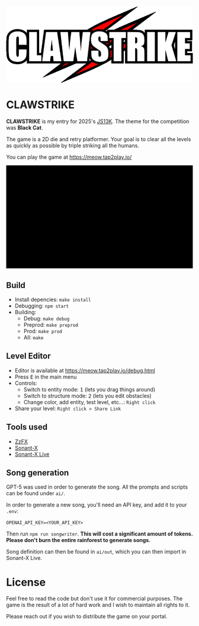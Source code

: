 <p align="center">
<img src="/assets/logo.png">
</p>

# CLAWSTRIKE

**CLAWSTRIKE** is my entry for 2025's [JS13K](https://js13kgames.com/).
The theme for the competition was **Black Cat**.

The game is a 2D die and retry platformer. Your goal is to clear all the levels as quickly as possible by triple striking all the humans.

You can play the game at https://meow.tap2play.io/

<p align="center">
<img src="/assets/intro.gif">
</p>

## Build

- Install depencies: `make install`
- Debugging: `npm start`
- Building:
    - Debug: `make debug`
    - Preprod: `make preprod`
    - Prod: `make prod`
    - All: `make`

## Level Editor

- Editor is available at https://meow.tap2play.io/debug.html
- Press <kbd>E</kbd> in the main menu
- Controls:
    - Switch to entity mode: <kbd>1</kbd> (lets you drag things around)
    - Switch to structure mode: <kbd>2</kbd> (lets you edit obstacles)
    - Change color, add entity, test level, etc...: `Right click`
- Share your level: `Right click > Share Link`

## Tools used

- [ZzFX](https://github.com/KilledByAPixel/ZzFX)
- [Sonant-X](https://github.com/nicolas-van/sonant-x)
- [Sonant-X Live](https://github.com/nicolas-van/sonant-x-live)

## Song generation

GPT-5 was used in order to generate the song. All the prompts and scripts can be found under `ai/`.

In order to generate a new song, you'll need an API key, and add it to your `.env`:

```
OPENAI_API_KEY=<YOUR_API_KEY>
```

Then run `npm run songwriter`. **This will cost a significant amount of tokens. Please don't burn the entire rainforest to generate songs.**

Song definition can then be found in `ai/out`, which you can then import in Sonant-X Live.

# License

Feel free to read the code but don't use it for commercial purposes. The game is the result of a lot of hard work and I wish to maintain all rights to it.

Please reach out if you wish to distribute the game on your portal.
